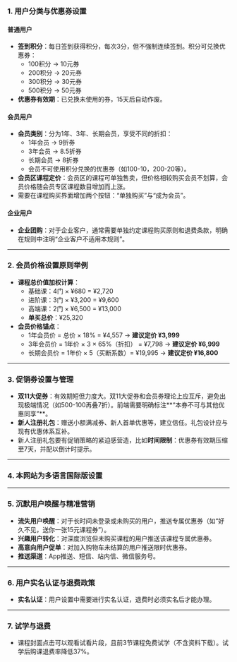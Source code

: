### 1. 用户分类与优惠券设置

#### 普通用户

- **签到积分**：每日签到获得积分，每次3分，但不强制连续签到。积分可兑换优惠券：
  - 100积分 -> 10元券
  - 200积分 -> 20元券
  - 300积分 -> 30元券
  - 500积分 -> 50元券
- **优惠券有效期**：已兑换未使用的券，15天后自动作废。

#### 会员用户

- **会员类别**：分为1年、3年、长期会员，享受不同的折扣：
  - 1年会员 -> 9折券
  - 3年会员 -> 8.5折券
  - 长期会员 -> 8折券
  - 会员不可使用积分兑换的优惠券（如100-10，200-20等）。
- **会员区课程定价**：会员区的课程可单独售卖，但价格相较购买会员不划算，会员价格随会员专区课程数目增加而上涨。
- 需要在课程购买界面增加两个按钮：“单独购买”与“成为会员”。

#### 企业用户

- **企业团购**：对于企业客户，通常需要单独约定课程购买原则和退费条款，明确在规则中注明“企业客户不适用本规则”。

------

### 2. 会员价格设置原则举例

- **课程总价值加权计算**：
  - 基础课：4门 × ¥680 = ¥2,720
  - 进阶课：3门 × ¥3,200 = ¥9,600
  - 高端课：2门 × ¥6,500 = ¥13,000
  - **单买总价**：¥25,320
- **会员价格锚点**：
  - 1年会员价 = 总价 × 18% = ¥4,557 → **建议定价 ¥3,999**
  - 3年会员价 = 1年价 × 3 × 65%（折扣） = ¥7,798 → **建议定价 ¥6,999**
  - 长期会员价 = 1年价 × 5（买断系数）= ¥19,995 → **建议定价 ¥16,800**

------

### 3. 促销券设置与管理

- **双11大促券**：有效期短但力度大。双11大促券和会员券理论上应互斥，避免出现极端情况（如500-100再叠7折）。前端需要明确标注**“本券不可与其他优惠同享”**。
- **新人注册礼包**：赠送小额满减券、新人首单优惠等，建立信任。礼包设计应与现有优惠体系互补。
- 新人注册礼包要有促销策略的紧迫感营造，比如**时间限制**：优惠券有效期压缩至7天，并配以倒计时提示。

------

### 4. 本网站为多语言国际版设置

------

### 5. 沉默用户唤醒与精准营销

- **流失用户唤醒**：对于长时间未登录或未购买的用户，推送专属优惠券（如“好久不见，送你一张15元课程券”）。
- **兴趣用户转化**：对深度浏览但未购买课程的用户推送该课程专属优惠券。
- **高意向用户促单**：对加入购物车未结算的用户推送限时优惠券。
- **推送渠道**：App推送、短信、站内信、微信服务号。

------

### 6. 用户实名认证与退费政策

- **实名认证**：用户设置中需要进行实名认证，退费时必须实名后才能办理。

------

### 7. 试学与退费

- 课程封面点击可以观看试看片段，且前3节课程免费试学（不含资料下载）。试学后购课退费率降低37%。

  